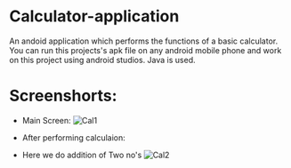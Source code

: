 # Calculator-application

An andoid application which performs the functions of a basic calculator. You can run this projects's apk file on any android mobile phone and work on this project using android studios. Java is used.

# Screenshorts:
* Main Screen:
![Cal1](https://user-images.githubusercontent.com/64221898/116235894-02d18180-a77c-11eb-8b8e-db2fff0509dc.PNG)

* After performing calculaion: 
 - Here we do addition of Two no's 
![Cal2](https://user-images.githubusercontent.com/64221898/116236115-4af0a400-a77c-11eb-8188-14411d9161cc.PNG)


